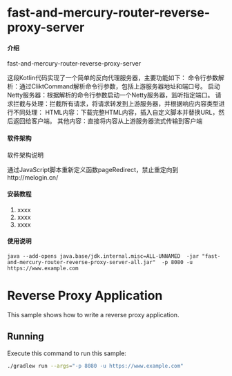 # fast-and-mercury-router-reverse-proxy-server

#### 介绍

fast-and-mercury-router-reverse-proxy-server

这段Kotlin代码实现了一个简单的反向代理服务器，主要功能如下：
命令行参数解析：通过CliktCommand解析命令行参数，包括上游服务器地址和端口号。
启动Netty服务器：根据解析的命令行参数启动一个Netty服务器，监听指定端口。
请求拦截与处理：拦截所有请求，将请求转发到上游服务器，并根据响应内容类型进行不同处理：
HTML内容：下载完整HTML内容，插入自定义脚本并替换URL，然后返回给客户端。
其他内容：直接将内容从上游服务器流式传输到客户端

#### 软件架构

软件架构说明

通过JavaScript脚本重新定义函数pageRedirect，禁止重定向到http://melogin.cn/

#### 安装教程

1. xxxx
2. xxxx
3. xxxx

#### 使用说明

```shell
java --add-opens java.base/jdk.internal.misc=ALL-UNNAMED  -jar "fast-and-mercury-router-reverse-proxy-server-all.jar"  -p 8080 -u https://www.example.com
```

# Reverse Proxy Application

This sample shows how to write a reverse proxy application.

## Running

Execute this command to run this sample:

```bash
./gradlew run --args="-p 8080 -u https://www.example.com"
```

